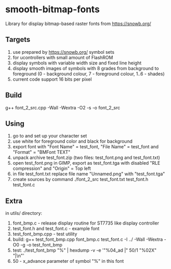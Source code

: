 # smooth-bitmap-fonts
Library for display bitmap-based raster fonts from https://snowb.org/

## Targets
1. use prepared by https://snowb.org/ symbol sets
2. for ucontrollers with small amount of FlashROM
3. display symbols with variable width size and fixed line height
4. display smooth images of symbols with 8 grades from background to foreground
   (0 - background colour, 7 - foreground colour, 1..6 - shades)
5. current code support 16 bits per pixel

## Build
g++ font_2_src.cpp -Wall -Wextra -O2 -s -o font_2_src

## Using
1. go to and set up your character set
2. use white for foreground color and black for background
3. export font with "Font Name" = test_font, "File Name" = test_font and "Format" = "BMFont TEXT"
4. unpack archive test_font.zip (two files: test_font.png and test_font.txt)
5. open test_font.png in GIMP, export as test_font.tga with disabled "RLE compression" and "Origin" = Top left
6. in file test_font.txt replace file name "Unnamed.png" with "test_font.tga"
7. create sources by command ./font_2_src test_font.txt test_font.h test_font.c

## Extra
in utils/ directory:
1. font_bmp.c - release display routine for ST7735 like display controller
2. test_font.h and test_font.c - example font
3. test_font_bmp.cpp - test utility
4. build: g++ test_font_bmp.cpp font_bmp.c test_font.c -I ../ -Wall -Wextra -O0 -g -o test_font_bmp
5. test: ./test_font_bmp "%" | hexdump -v -e '"%04_ad |" 50/1 "%02X" "|\n"'
6. 50 - x_advance parameter of symbol "%" in this font
